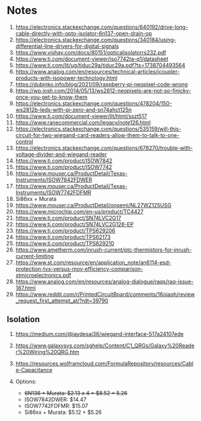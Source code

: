 # Notes

1. https://electronics.stackexchange.com/questions/640192/drive-long-cable-directly-with-opto-isolator-6n137-open-drain-op
2. https://electronics.stackexchange.com/questions/340184/using-differential-line-drivers-for-digital-signals
3. https://www.vishay.com/docs/80151/opticalisolatorrs232.pdf
4. https://www.ti.com/document-viewer/iso7742ta-q1/datasheet
5. https://www.ti.com/lit/ug/tiduc29a/tiduc29a.pdf?ts=1738704493564
6. https://www.analog.com/en/resources/technical-articles/icoupler-products-with-isopower-technology.html
7. https://dubinko.info/blog/2021/09/raspberry-pi-neopixel-code-wrong
8. https://wp.josh.com/2014/05/13/ws2812-neopixels-are-not-so-finicky-once-you-get-to-know-them
9. https://electronics.stackexchange.com/questions/478204/150-ws2812b-leds-with-pi-zero-and-sn74ahct125n
10. https://www.ti.com/document-viewer/lit/html/sszt517
11. https://www.ranecommercial.com/legacy/note126.html
12. https://electronics.stackexchange.com/questions/535159/will-this-circuit-for-two-wiegand-card-readers-allow-them-to-talk-to-one-control
13. https://electronics.stackexchange.com/questions/678270/trouble-with-voltage-divider-and-wiegand-reader
14. https://www.ti.com/product/ISOW7842
15. https://www.ti.com/product/ISOW7742
16. https://www.mouser.ca/ProductDetail/Texas-Instruments/ISOW7842FDWER
17. https://www.mouser.ca/ProductDetail/Texas-Instruments/ISOW7742FDFMR
18. Si86xx + Murata
19. https://www.mouser.ca/ProductDetail/onsemi/NL27WZ125USG
20. https://www.microchip.com/en-us/product/TC4427
21. https://www.ti.com/product/SN74LVC2G17
22. https://www.ti.com/product/SN74LVC2G126-EP
23. https://www.ti.com/product/TPS629206
24. https://www.ti.com/product/TPS62173
25. https://www.ti.com/product/TPS629210
26. https://www.ametherm.com/inrush-current/ptc-thermistors-for-inrush-current-limiting
27. https://www.st.com/resource/en/application_note/an6114-esd-protection-tvs-versus-mov-efficiency-comparison-stmicroelectronics.pdf
28. https://www.analog.com/en/resources/analog-dialogue/raqs/raq-issue-187.html
29. https://www.reddit.com/r/PrintedCircuitBoard/comments/16oiaoh/review_request_first_attempt_at/?rdt=39790

## Isolation
1. https://medium.com/@jaydesai36/wiegand-interface-517a24107ede
2. https://www.galaxysys.com/sghelp/Content/C1_QRGs/Galaxy%20Reader%20Wiring%20QRG.htm
3. https://resources.wolframcloud.com/FormulaRepository/resources/Cable-Capacitance

1. Options:
   - ~~6N136 + Murata: $2.13 x 4 = $8.52 + 5.26~~
   - ISOW7842DWER: $14.47
   - ISOW7742FDFMR: $15.07
   - Si86xx + Murata: $5.12 + $5.26
